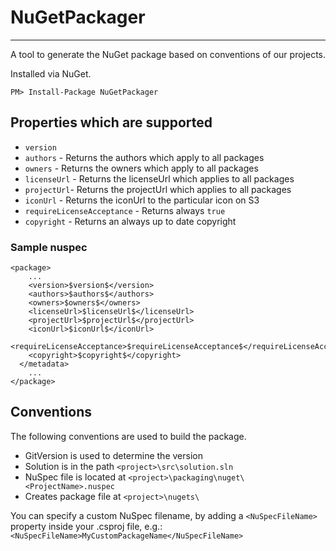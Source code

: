# NuGetPackager
---------------

A tool to generate the NuGet package based on conventions of our projects.

Installed via NuGet.

    PM> Install-Package NuGetPackager

## Properties which are supported
* `version`
* `authors` - Returns the authors which apply to all packages
* `owners` - Returns the owners which apply to all packages
* `licenseUrl` - Returns the licenseUrl which applies to all packages
* `projectUrl`- Returns the projectUrl which applies to all packages
* `iconUrl` - Returns the iconUrl to the particular icon on S3
* `requireLicenseAcceptance` - Returns always `true`
* `copyright` - Returns an always up to date copyright

### Sample nuspec
```
<package>
	...
    <version>$version$</version>
    <authors>$authors$</authors>
    <owners>$owners$</owners>
    <licenseUrl>$licenseUrl$</licenseUrl>
    <projectUrl>$projectUrl$</projectUrl>
    <iconUrl>$iconUrl$</iconUrl>
    <requireLicenseAcceptance>$requireLicenseAcceptance$</requireLicenseAcceptance>
    <copyright>$copyright$</copyright>
  </metadata>
	...
</package>
```
	
## Conventions

The following conventions are used to build the package.

- GitVersion is used to determine the version
- Solution is in the path `<project>\src\solution.sln`
- NuSpec file is located at `<project>\packaging\nuget\<ProjectName>.nuspec`
- Creates package file at `<project>\nugets\`

You can specify a custom NuSpec filename, by adding a `<NuSpecFileName>` property inside your .csproj file, e.g.:     `<NuSpecFileName>MyCustomPackageName</NuSpecFileName>`
